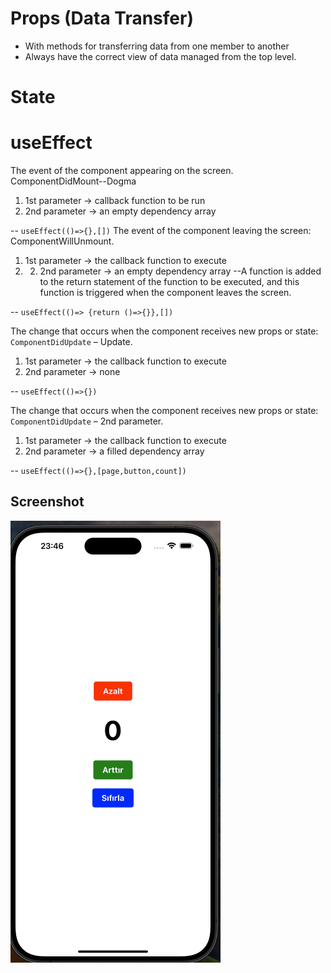 # Props (Data Transfer)

- With methods for transferring data from one member to another
- Always have the correct view of data managed from the top level.

# State

# useEffect

The event of the component appearing on the screen. ComponentDidMount--Dogma

1. 1st parameter -> callback function to be run
2. 2nd parameter -> an empty dependency array

-- `useEffect(()=>{},[])`
The event of the component leaving the screen: ComponentWillUnmount.

1. 1st parameter -> the callback function to execute
2. 2. 2nd parameter -> an empty dependency array
   --A function is added to the return statement of the function to be executed, and this function is triggered when the component leaves the screen.

-- `useEffect(()=> {return ()=>{}},[])`

The change that occurs when the component receives new props or state: `ComponentDidUpdate` – Update.

1. 1st parameter -> the callback function to execute
2. 2nd parameter -> none

-- `useEffect(()=>{})`

The change that occurs when the component receives new props or state: `ComponentDidUpdate` – 2nd parameter.

1. 1st parameter -> the callback function to execute  
2. 2nd parameter -> a filled dependency array

-- `useEffect(()=>{},[page,button,count])`

## Screenshot

![](./assets/counter1.png)

